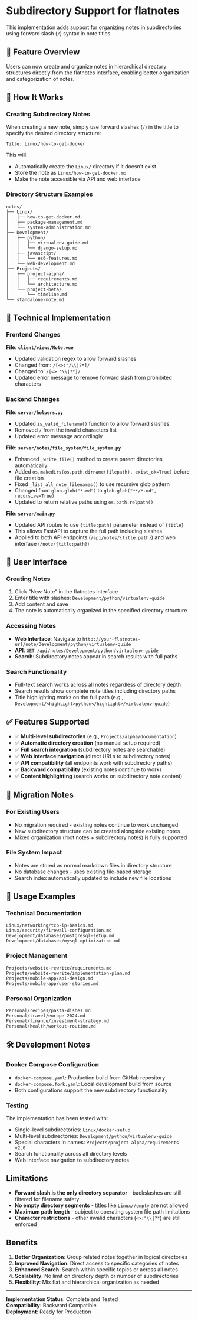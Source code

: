 # Subdirectory Support for flatnotes

This implementation adds support for organizing notes in subdirectories using forward slash (`/`) syntax in note titles.

## 🚀 Feature Overview

Users can now create and organize notes in hierarchical directory structures directly from the flatnotes interface, enabling better organization and categorization of notes.

## 📁 How It Works

### Creating Subdirectory Notes

When creating a new note, simply use forward slashes (`/`) in the title to specify the desired directory structure:

```
Title: Linux/how-to-get-docker
```

This will:
- Automatically create the `Linux/` directory if it doesn't exist
- Store the note as `Linux/how-to-get-docker.md`
- Make the note accessible via API and web interface

### Directory Structure Examples

```
notes/
├── Linux/
│   ├── how-to-get-docker.md
│   ├── package-management.md
│   └── system-administration.md
├── Development/
│   ├── python/
│   │   ├── virtualenv-guide.md
│   │   └── django-setup.md
│   ├── javascript/
│   │   └── es6-features.md
│   └── web-development.md
├── Projects/
│   ├── project-alpha/
│   │   ├── requirements.md
│   │   └── architecture.md
│   └── project-beta/
│       └── timeline.md
└── standalone-note.md
```

## 🔧 Technical Implementation

### Frontend Changes

**File: `client/views/Note.vue`**
- Updated validation regex to allow forward slashes
- Changed from: `/[<>:"/\\|?*]/` 
- Changed to: `/[<>:"\\|?*]/`
- Updated error message to remove forward slash from prohibited characters

### Backend Changes

**File: `server/helpers.py`**
- Updated `is_valid_filename()` function to allow forward slashes
- Removed `/` from the invalid characters list
- Updated error message accordingly

**File: `server/notes/file_system/file_system.py`**
- Enhanced `_write_file()` method to create parent directories automatically
- Added `os.makedirs(os.path.dirname(filepath), exist_ok=True)` before file creation
- Fixed `_list_all_note_filenames()` to use recursive glob pattern
- Changed from `glob.glob("*.md")` to `glob.glob("**/*.md", recursive=True)`
- Updated to return relative paths using `os.path.relpath()`

**File: `server/main.py`**
- Updated API routes to use `{title:path}` parameter instead of `{title}`
- This allows FastAPI to capture the full path including slashes
- Applied to both API endpoints (`/api/notes/{title:path}`) and web interface (`/note/{title:path}`)

## 📱 User Interface

### Creating Notes
1. Click "New Note" in the flatnotes interface
2. Enter title with slashes: `Development/python/virtualenv-guide`
3. Add content and save
4. The note is automatically organized in the specified directory structure

### Accessing Notes
- **Web Interface**: Navigate to `http://your-flatnotes-url/note/Development/python/virtualenv-guide`
- **API**: `GET /api/notes/Development/python/virtualenv-guide`
- **Search**: Subdirectory notes appear in search results with full paths

### Search Functionality
- Full-text search works across all notes regardless of directory depth
- Search results show complete note titles including directory paths
- Title highlighting works on the full path (e.g., `Development/<highlight>python</highlight>/virtualenv-guide`)

## ✅ Features Supported

- ✅ **Multi-level subdirectories** (e.g., `Projects/alpha/documentation`)
- ✅ **Automatic directory creation** (no manual setup required)
- ✅ **Full search integration** (subdirectory notes are searchable)
- ✅ **Web interface navigation** (direct URLs to subdirectory notes)
- ✅ **API compatibility** (all endpoints work with subdirectory paths)
- ✅ **Backward compatibility** (existing notes continue to work)
- ✅ **Content highlighting** (search works on subdirectory note content)

## 🔄 Migration Notes

### For Existing Users
- No migration required - existing notes continue to work unchanged
- New subdirectory structure can be created alongside existing notes
- Mixed organization (root notes + subdirectory notes) is fully supported

### File System Impact
- Notes are stored as normal markdown files in directory structure
- No database changes - uses existing file-based storage
- Search index automatically updated to include new file locations

## 🚦 Usage Examples

### Technical Documentation
```
Linux/networking/tcp-ip-basics.md
Linux/security/firewall-configuration.md
Development/databases/postgresql-setup.md
Development/databases/mysql-optimization.md
```

### Project Management
```
Projects/website-rewrite/requirements.md
Projects/website-rewrite/implementation-plan.md
Projects/mobile-app/api-design.md
Projects/mobile-app/user-stories.md
```

### Personal Organization
```
Personal/recipes/pasta-dishes.md
Personal/travel/europe-2024.md
Personal/finance/investment-strategy.md
Personal/health/workout-routine.md
```

## 🛠️ Development Notes

### Docker Compose Configuration
- `docker-compose.yaml`: Production build from GitHub repository
- `docker-compose.fork.yaml`: Local development build from source
- Both configurations support the new subdirectory functionality

### Testing
The implementation has been tested with:
- Single-level subdirectories: `Linux/docker-setup`
- Multi-level subdirectories: `Development/python/virtualenv-guide`
- Special characters in names: `Projects/project-alpha/requirements-v2.0`
- Search functionality across all directory levels
- Web interface navigation to subdirectory notes

## Limitations

- **Forward slash is the only directory separator** - backslashes are still filtered for filename safety
- **No empty directory segments** - titles like `Linux//empty` are not allowed
- **Maximum path length** - subject to operating system file path limitations
- **Character restrictions** - other invalid characters (`<>:"\\|?*`) are still enforced

## Benefits

1. **Better Organization**: Group related notes together in logical directories
2. **Improved Navigation**: Direct access to specific categories of notes
3. **Enhanced Search**: Search within specific topics or across all notes
4. **Scalability**: No limit on directory depth or number of subdirectories
5. **Flexibility**: Mix flat and hierarchical organization as needed

---

**Implementation Status**: Complete and Tested  
**Compatibility**: Backward Compatible  
**Deployment**: Ready for Production

